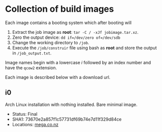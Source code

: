 Collection of build images
==========================
Each image contains a booting system which after booting will

1. Extract the job image as **root**: `tar -C / -xJf jobimage.tar.xz`.
2. Zero the output device: `dd if=/dev/zero of=/dev/sdb`
3. Change the working directory to `/job`.
4. Execute the `/job/construir` file using bash as **root** and store the output in `/job_output.txt`.

Image names begin with a lowercase _i_ followed by an index number and have the `qcow2` extension.

Each image is described below with a download url.

i0
--
Arch Linux installation with nothing installed. Bare minimal image.

 * Status: Final
 * SHA1: 73670e2a857f1c57731df69b74e7d11f329d84ce
 * Locations:
   [mega.co.nz](https://mega.co.nz/#!gslVUbxY!BdocrV4Kau59GebjZXX4UEH3jttCJaIVHDXUE3KKSfI)




